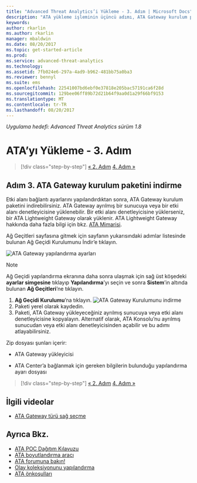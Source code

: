```yaml
---
title: "Advanced Threat Analytics’i Yükleme - 3. Adım | Microsoft Docs"
description: "ATA yükleme işleminin üçüncü adımı, ATA Gateway kurulum paketini indirmenize yardımcı olur."
keywords: 
author: rkarlin
ms.author: rkarlin
manager: mbaldwin
ms.date: 08/20/2017
ms.topic: get-started-article
ms.prod: 
ms.service: advanced-threat-analytics
ms.technology: 
ms.assetid: 7fb024e6-297a-4ad9-b962-481bb75a0ba3
ms.reviewer: bennyl
ms.suite: ems
ms.openlocfilehash: 22541007bd6ebf0e37818e205bac57191ca6f28d
ms.sourcegitcommit: 129bee06ff89b72d21b64f9aa0d1a29f66bf9153
ms.translationtype: MT
ms.contentlocale: tr-TR
ms.lasthandoff: 08/20/2017
---
```

*Uygulama hedefi: Advanced Threat Analytics sürüm 1.8*



# <a name="install-ata---step-3"></a>ATA’yı Yükleme - 3. Adım

>[!div class="step-by-step"]
[« 2. Adım](install-ata-step2.md)
[4. Adım »](install-ata-step4.md)

## <a name="step-3-download-the-ata-gateway-setup-package"></a>Adım 3. ATA Gateway kurulum paketini indirme
Etki alanı bağlantı ayarlarını yapılandırdıktan sonra, ATA Gateway kurulum paketini indirebilirsiniz. ATA Gateway ayrılmış bir sunucuya veya bir etki alanı denetleyicisine yüklenebilir. Bir etki alanı denetleyicisine yüklerseniz, bir ATA Lightweight Gateway olarak yüklenir. ATA Lightweight Gateway hakkında daha fazla bilgi için bkz. [ATA Mimarisi](ata-architecture.md). 

Ağ Geçitleri sayfasına gitmek için sayfanın yukarısındaki adımlar listesinde bulunan Ağ Geçidi Kurulumunu İndir’e tıklayın.

![ATA Gateway yapılandırma ayarları](media/ATA_1.7-welcome-download-gateway.PNG)

> [!NOTE] 
> Ağ Geçidi yapılandırma ekranına daha sonra ulaşmak için sağ üst köşedeki **ayarlar simgesine** tıklayıp **Yapılandırma**’yı seçin ve sonra **Sistem**’in altında bulunan **Ağ Geçitleri**’ne tıklayın.  

1.  **Ağ Geçidi Kurulumu**’na tıklayın.
  ![ATA Gateway Kurulumunu indirme](media/download-gateway-setup.png)
2.  Paketi yerel olarak kaydedin.
3.  Paketi, ATA Gateway yükleyeceğiniz ayrılmış sunucuya veya etki alanı denetleyicisine kopyalayın. Alternatif olarak, ATA Konsolu’nu ayrılmış sunucudan veya etki alanı denetleyicisinden açabilir ve bu adımı atlayabilirsiniz.

Zip dosyası şunları içerir:

-   ATA Gateway yükleyicisi

-   ATA Center’a bağlanmak için gereken bilgilerin bulunduğu yapılandırma ayarı dosyası


>[!div class="step-by-step"]
[« 2. Adım](install-ata-step2.md)
[4. Adım »](install-ata-step4.md)


## <a name="related-videos"></a>İlgili videolar
- [ATA Gateway türü sağ seçme](https://channel9.msdn.com/Shows/Microsoft-Security/ATA-Deployment-Choose-the-Right-Gateway-Type)

## <a name="see-also"></a>Ayrıca Bkz.
- [ATA POC Dağıtım Kılavuzu](http://aka.ms/atapoc)
- [ATA boyutlandırma aracı](http://aka.ms/atasizingtool)
- [ATA forumuna bakın!](https://social.technet.microsoft.com/Forums/security/home?forum=mata)
- [Olay koleksiyonunu yapılandırma](configure-event-collection.md)
- [ATA önkoşulları](ata-prerequisites.md)
